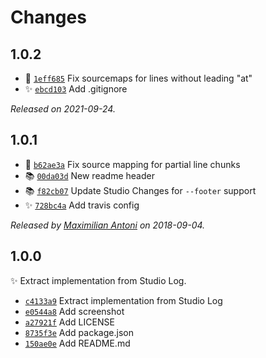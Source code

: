 # Changes

## 1.0.2

- 🐛 [`1eff685`](https://github.com/javascript-studio/studio-emojilog/commit/1eff685aab21c9e42ef9ed48007191718aa39015)
  Fix sourcemaps for lines without leading "at"
- ✨ [`ebcd103`](https://github.com/javascript-studio/studio-emojilog/commit/ebcd10304c3a3077cc1a47bc4c0b9a7582fd2fe6)
  Add .gitignore

_Released on 2021-09-24._

## 1.0.1

- 🐛 [`b62ae3a`](https://github.com/javascript-studio/studio-emojilog/commit/b62ae3add31280cb8912ab2f075fbadc5326161f)
  Fix source mapping for partial line chunks
- 📚 [`00da03d`](https://github.com/javascript-studio/studio-emojilog/commit/00da03d3a2eedac92c69ddc9dfd84fa51ea2fd0c)
  New readme header
- 📚 [`f82cb07`](https://github.com/javascript-studio/studio-emojilog/commit/f82cb07b5e02ea7cfc4a67b27b1590d7c546bc2f)
  Update Studio Changes for `--footer` support
- ✨ [`728bc4a`](https://github.com/javascript-studio/studio-emojilog/commit/728bc4abd43e16ac4c3bd882ac5fc63c2b97dc7d)
  Add travis config

_Released by [Maximilian Antoni](https://github.com/mantoni) on 2018-09-04._

## 1.0.0

✨ Extract implementation from Studio Log.

- [`c4133a9`](https://github.com/javascript-studio/studio-emojilog/commit/c4133a982df8a6f44e6450420279a941ef0a15bb)
  Extract implementation from Studio Log
- [`e0544a8`](https://github.com/javascript-studio/studio-emojilog/commit/e0544a8ee7e0ab34101cb15588786ca0ad9dfbcf)
  Add screenshot
- [`a27921f`](https://github.com/javascript-studio/studio-emojilog/commit/a27921ff066439e3614d7f75220364ba11f74f38)
  Add LICENSE
- [`8735f3e`](https://github.com/javascript-studio/studio-emojilog/commit/8735f3e5c8d1d5064c774b6c387154dbd0b6046d)
  Add package.json
- [`150ae0e`](https://github.com/javascript-studio/studio-emojilog/commit/150ae0ee06cb9eed9bd9651078e33aa088a6b013)
  Add README.md
